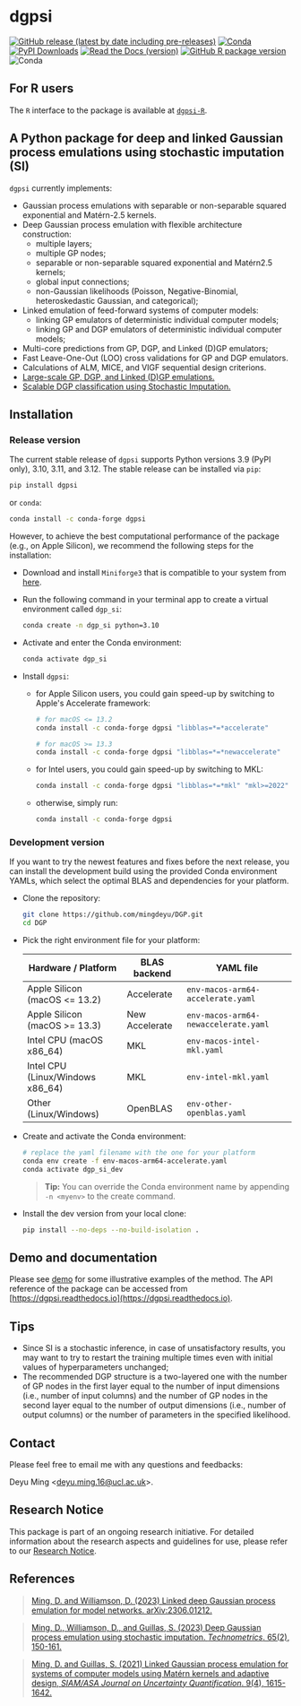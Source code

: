 # dgpsi
[![GitHub release (latest by date including pre-releases)](https://img.shields.io/github/v/release/mingdeyu/DGP?display_name=release&include_prereleases&style=flat-square)](https://github.com/mingdeyu/DGP/releases)
[![Conda](https://img.shields.io/conda/dn/conda-forge/dgpsi?label=Conda%20Downloads&style=flat-square)](https://anaconda.org/conda-forge/dgpsi)
[![PyPI Downloads](https://img.shields.io/pepy/dt/dgpsi?label=PyPI%20Downloads&style=flat-square)](https://pypi.org/project/dgpsi/)
[![Read the Docs (version)](https://img.shields.io/readthedocs/dgpsi/latest?style=flat-square)](https://dgpsi.readthedocs.io)
[![GitHub R package version](https://img.shields.io/github/r-package/v/mingdeyu/dgpsi-R?style=flat-square)](https://github.com/mingdeyu/dgpsi-R)
![Conda](https://img.shields.io/conda/pn/conda-forge/dgpsi?color=orange&style=flat-square)

## For R users
The `R` interface to the package is available at [`dgpsi-R`](https://github.com/mingdeyu/dgpsi-R).

## A Python package for deep and linked Gaussian process emulations using stochastic imputation (SI)
`dgpsi` currently implements:

* Gaussian process emulations with separable or non-separable squared exponential and Mat&eacute;rn-2.5 kernels.
* Deep Gaussian process emulation with flexible architecture construction: 
    - multiple layers;
    - multiple GP nodes;
    - separable or non-separable squared exponential and Mat&eacute;rn2.5 kernels;
    - global input connections;
    - non-Gaussian likelihoods (Poisson, Negative-Binomial, heteroskedastic Gaussian, and categorical);
* Linked emulation of feed-forward systems of computer models:
    - linking GP emulators of deterministic individual computer models;
    - linking GP and DGP emulators of deterministic individual computer models;
* Multi-core predictions from GP, DGP, and Linked (D)GP emulators;
* Fast Leave-One-Out (LOO) cross validations for GP and DGP emulators.
* Calculations of ALM, MICE, and VIGF sequential design criterions.
* [Large-scale GP, DGP, and Linked (D)GP emulations.](https://github.com/mingdeyu/DGP/blob/master/demo/vecchia_SI.ipynb)
* [Scalable DGP classification using Stochastic Imputation.](https://github.com/mingdeyu/DGP/blob/master/demo/DGP_classification.ipynb)

## Installation
### Release version
The current stable release of `dgpsi` supports Python versions 3.9 (PyPI only), 3.10, 3.11, and 3.12. The stable release can be installed via `pip`:

```bash
pip install dgpsi
```

or `conda`:

```bash
conda install -c conda-forge dgpsi
```

However, to achieve the best computational performance of the package (e.g., on Apple Silicon), we recommend the following steps for the installation:
* Download and install `Miniforge3` that is compatible to your system from [here](https://github.com/conda-forge/miniforge).
* Run the following command in your terminal app to create a virtual environment called `dgp_si`:

    ```bash
    conda create -n dgp_si python=3.10 
    ```

* Activate and enter the Conda environment:

    ```bash
    conda activate dgp_si
    ```

* Install `dgpsi`:
    - for Apple Silicon users, you could gain speed-up by switching to Apple's Accelerate framework:

        ```bash
        # for macOS <= 13.2
        conda install -c conda-forge dgpsi "libblas=*=*accelerate"

        # for macOS >= 13.3
        conda install -c conda-forge dgpsi "libblas=*=*newaccelerate"
        ```

    - for Intel users, you could gain speed-up by switching to MKL:

        ```bash
        conda install -c conda-forge dgpsi "libblas=*=*mkl" "mkl>=2022"
        ```

    - otherwise, simply run:

        ```bash
        conda install -c conda-forge dgpsi
        ```

### Development version
If you want to try the newest features and fixes before the next release, you can install the development build using the provided Conda environment YAMLs, which select the optimal BLAS and dependencies for your platform.

* Clone the repository:

    ```bash
    git clone https://github.com/mingdeyu/DGP.git
    cd DGP
    ```

* Pick the right environment file for your platform:

    | Hardware / Platform                      | BLAS backend   | YAML file                             |
    | ---------------------------------------- | -------------- | --------------------------------------|
    | Apple Silicon (macOS <= 13.2)            | Accelerate     | `env-macos-arm64-accelerate.yaml`     |
    | Apple Silicon (macOS >= 13.3)            | New Accelerate | `env-macos-arm64-newaccelerate.yaml`  |
    | Intel CPU (macOS x86_64)                 | MKL            | `env-macos-intel-mkl.yaml`            |
    | Intel CPU (Linux/Windows x86_64)         | MKL            | `env-intel-mkl.yaml`                  |
    | Other (Linux/Windows)                    | OpenBLAS       | `env-other-openblas.yaml`             |

* Create and activate the Conda environment:

    ```bash
    # replace the yaml filename with the one for your platform
    conda env create -f env-macos-arm64-accelerate.yaml
    conda activate dgp_si_dev
    ```
    > **Tip:** You can override the Conda environment name by appending `-n <myenv>` to the create command.

* Install the dev version from your local clone:

    ```bash
    pip install --no-deps --no-build-isolation .
    ```

## Demo and documentation
Please see [demo](https://github.com/mingdeyu/DGP/tree/master/demo) for some illustrative examples of the method. The API reference 
of the package can be accessed from [https://dgpsi.readthedocs.io](https://dgpsi.readthedocs.io).

## Tips
* Since SI is a stochastic inference, in case of unsatisfactory results, you may want to try to restart the training multiple times even with initial values of hyperparameters unchanged;
* The recommended DGP structure is a two-layered one with the number of GP nodes in the first layer equal to the number of input dimensions (i.e., number of input columns) and the number of GP nodes in the second layer equal to the number of output dimensions (i.e., number of output columns) or the number of parameters in the specified likelihood.

## Contact
Please feel free to email me with any questions and feedbacks: 

Deyu Ming <[deyu.ming.16@ucl.ac.uk](mailto:deyu.ming.16@ucl.ac.uk)>.

## Research Notice
This package is part of an ongoing research initiative. For detailed information about the research aspects and guidelines for use, please refer to our [Research Notice](./RESEARCH-NOTICE.md).

## References
> [Ming, D. and Williamson, D. (2023) Linked deep Gaussian process emulation for model networks. arXiv:2306.01212.](https://arxiv.org/abs/2306.01212)

> [Ming, D., Williamson, D., and Guillas, S. (2023) Deep Gaussian process emulation using stochastic imputation. <i>Technometrics</i>. 65(2), 150-161.](https://doi.org/10.1080/00401706.2022.2124311)

> [Ming, D. and Guillas, S. (2021) Linked Gaussian process emulation for systems of computer models using Mat&eacute;rn kernels and adaptive design, <i>SIAM/ASA Journal on Uncertainty Quantification</i>. 9(4), 1615-1642.](https://epubs.siam.org/doi/abs/10.1137/20M1323771)
